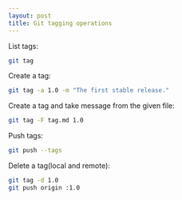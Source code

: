 ```yaml
---
layout: post
title: Git tagging operations
---
```


List tags:
```bash
git tag
```
Create a tag:
```bash
git tag -a 1.0 -m "The first stable release."
```

Create a tag and take message from the given file:
```bash
git tag -F tag.md 1.0
```

Push tags:
```bash
git push --tags
```

Delete a tag(local and remote):
```bash
git tag -d 1.0
git push origin :1.0
```